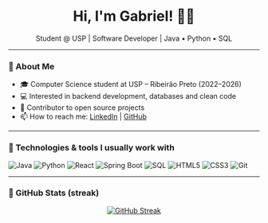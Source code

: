 <h1 align="center">Hi, I'm Gabriel! 👨‍💻</h1>
<p align="center">Student @ USP | Software Developer | Java • Python • SQL</p>

---

### 🧠 About Me

- 🎓 Computer Science student at USP – Ribeirão Preto (2022–2026)
- 💻 Interested in backend development, databases and clean code
- 🚀 Contributor to open source projects
- 📫 How to reach me: [LinkedIn](https://www.linkedin.com/in/gabriel-a-8667a0238/) | [GitHub](https://github.com/gabrielaugz)

---

### 🚀 Technologies & tools I usually work with

![Java](https://img.shields.io/badge/Java-ED8B00?style=for-the-badge&logo=openjdk&logoColor=white)
![Python](https://img.shields.io/badge/Python-3776AB?style=for-the-badge&logo=python&logoColor=white)
![React](https://img.shields.io/badge/React-20232A?style=for-the-badge&logo=react&logoColor=61DAFB)
![Spring Boot](https://img.shields.io/badge/Spring_Boot-6DB33F?style=for-the-badge&logo=spring-boot&logoColor=white)
![SQL](https://img.shields.io/badge/SQL-336791?style=for-the-badge&logo=mysql&logoColor=white)
![HTML5](https://img.shields.io/badge/HTML5-E34F26?style=for-the-badge&logo=html5&logoColor=white)
![CSS3](https://img.shields.io/badge/CSS3-1572B6?style=for-the-badge&logo=css3&logoColor=white)
![Git](https://img.shields.io/badge/Git-F05032?style=for-the-badge&logo=git&logoColor=white)

---

### 🎯 GitHub Stats (streak)

<div align="center">
    <a href="https://git.io/streak-stats"><img src="https://streak-stats.demolab.com?user=gabrielaugz&theme=dark&hide_border=true&date_format=j%20M%5B%20Y%5D" alt="GitHub Streak" /></a>
</div>
